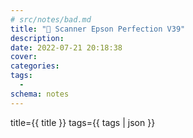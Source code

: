 ```yaml
---
# src/notes/bad.md
title: "📸 Scanner Epson Perfection V39"
description: 
date: 2022-07-21 20:18:38
cover:
categories:
tags:
  -
schema: notes
---
```


title={{ title }}
tags={{ tags | json }}
